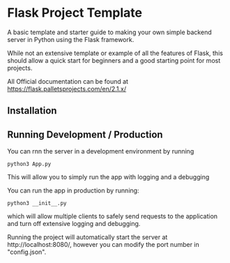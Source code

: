 
# Flask Project Template 

A basic template and starter guide to making your own simple backend server in Python using the Flask framework.

While not an extensive template or example of all the features of Flask, this should allow a quick start for beginners and a good starting point for most projects. 

All Official documentation can be found at https://flask.palletsprojects.com/en/2.1.x/


## Installation

## Running Development / Production

You can rnn the server in a development environment by running

```
python3 App.py
```

This will allow you to simply run the app with logging and a debugging


You can run the app in production by running:
```
python3 __init__.py
```

which will allow multiple clients to safely send requests to the application and turn off extensive logging and debugging.


Running the project will automatically start the server at http://localhost:8080/, however you can modify the port number in "config.json".
